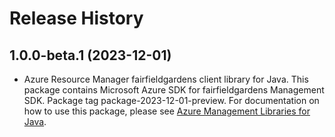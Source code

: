 # Release History

## 1.0.0-beta.1 (2023-12-01)

- Azure Resource Manager fairfieldgardens client library for Java. This package contains Microsoft Azure SDK for fairfieldgardens Management SDK.  Package tag package-2023-12-01-preview. For documentation on how to use this package, please see [Azure Management Libraries for Java](https://aka.ms/azsdk/java/mgmt).
